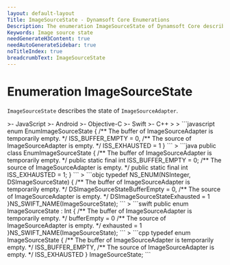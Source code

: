 ```yaml
---
layout: default-layout
Title: ImageSourceState - Dynamsoft Core Enumerations
Description: The enumeration ImageSourceState of Dynamsoft Core describes the state of ImageSourceAdapter.
Keywords: Image source state
needGenerateH3Content: true
needAutoGenerateSidebar: true
noTitleIndex: true
breadcrumbText: ImageSourceState
---
```


# Enumeration ImageSourceState

`ImageSourceState` describes the state of `ImageSourceAdapter`.

<div class="sample-code-prefix template2"></div>
   >- JavaScript
   >- Android
   >- Objective-C
   >- Swift
   >- C++
   >
>
```javascript
enum EnumImageSourceState
{
   /** The buffer of ImageSourceAdapter is temporarily empty. */
   ISS_BUFFER_EMPTY = 0,
   /** The source of ImageSourceAdapter is empty. */
   ISS_EXHAUSTED = 1
}
```
>
```java
public class EnumImageSourceState
{
   /** The buffer of ImageSourceAdapter is temporarily empty. */
   public static final int ISS_BUFFER_EMPTY = 0;
   /** The source of ImageSourceAdapter is empty. */
   public static final int ISS_EXHAUSTED = 1;
}
```
>
```objc
typedef NS_ENUM(NSInteger, DSImageSourceState)
{
   /** The buffer of ImageSourceAdapter is temporarily empty. */
   DSImageSourceStateBufferEmpty = 0,
   /** The source of ImageSourceAdapter is empty. */
   DSImageSourceStateExhausted = 1
}NS_SWIFT_NAME(ImageSourceState);
```
>
```swift
public enum ImageSourceState : Int
{
   /** The buffer of ImageSourceAdapter is temporarily empty. */
   bufferEmpty = 0
   /** The source of ImageSourceAdapter is empty. */
   exhausted = 1
}NS_SWIFT_NAME(ImageSourceState);
```
>
```cpp
typedef enum ImageSourceState
{
   /** The buffer of ImageSourceAdapter is temporarily empty. */
   ISS_BUFFER_EMPTY,
   /** The source of ImageSourceAdapter is empty. */
   ISS_EXHAUSTED
} ImageSourceState;
```
